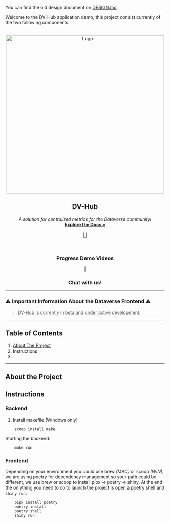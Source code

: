 You can find the old design document on [DESIGN.md](./DESIG.md)

Welcome to the DV-Hub application demo, this project consist currently of the two following components:

<br />
<div align="center">
  <a href="#">
    <img src="https://github.com/IQSS/dataverse-frontend/assets/7512607/6c4d79e4-7be5-4102-88bd-dfa167dc79d3" alt="Logo" width="500">
  </a>
  <h2 align="center">DV-Hub</h2>
  <p align="center">
    <em>A solution for centralized metrics for the Dataverse community!</em>
    <br />
    <a href=""><strong>Explore the Docs »</strong></a>
    <br />
    <br />
    <a href=""</a> |
    <a href=""></a> |
  </p>
<br>
<h3>Progress Demo Videos</h3>
<p align="center">
  <a href=""></a><small><!--Date--></small> |
</p>
<h3>Chat with us!</h3>
</div>

---

### ⚠️ Important Information About the Dataverse Frontend ⚠️

> DV-Hub is currently in beta and under active development.

---

## Table of Contents

  <ol>
    <li>
      <a href="#about-the-project">About The Project</a>
    </li>
    <li><a href="#instructions"></a>Instructions</li>
    <li><a href="#"></a></li>
  </ol>

---

## About the Project

## Instructions

### Backend

1) Install makefile (Windows only)

```
    scoop install make
```

Starting the backend: 

```
    make run
```


### Frontend

Depending on your environment you could use brew *(MAC)* or scoop *(WIN)*, we are using poetry for dependency management so your path could be different, we use brew or scoop to install pipx -> poetry -> shiny. At the end the onlything you need to do to launch the project is open a poetry shell and `shiny run`. 

```
    pipx install poetry
    poetry install
    poetry shell
    shiny run
```
